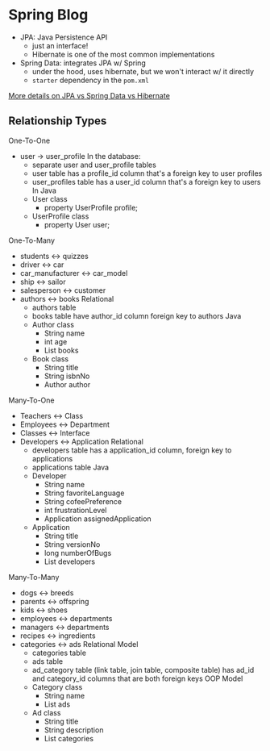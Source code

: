 # Spring Blog

- JPA: Java Persistence API
    - just an interface!
    - Hibernate is one of the most common implementations
- Spring Data: integrates JPA w/ Spring
    - under the hood, uses hibernate, but we won't interact w/ it directly
    - `starter` dependency in the `pom.xml`

[More details on JPA vs Spring Data vs Hibernate][1]

[1]: https://coderanch.com/t/685335/certification/JPA-Spring-JPA-Spring-Data

## Relationship Types

One-To-One

- user -> user_profile
    In the database:
    - separate user and user_profile tables
    - user table has a profile_id column that's a foreign key to user profiles
    - user_profiles table has a user_id column that's a foreign key to users
    In Java
    - User class
        - property UserProfile profile;
    - UserProfile class
        - property User user;

One-To-Many

- students <-> quizzes
- driver <-> car
- car_manufacturer <-> car_model
- ship <-> sailor
- salesperson <-> customer
- authors <-> books
    Relational
    - authors table
    - books table have author_id column foreign key to authors
    Java
    - Author class
        - String name
        - int age
        - List<Book> books
    - Book class
        - String title
        - String isbnNo
        - Author author

Many-To-One

- Teachers <-> Class
- Employees <-> Department
- Classes <-> Interface
- Developers <-> Application
    Relational
    - developers table has a application_id column, foreign key to applications
    - applications table
    Java
    - Developer
        - String name
        - String favoriteLanguage
        - String cofeePreference
        - int frustrationLevel
        - Application assignedApplication
    - Application
        - String title
        - String versionNo
        - long numberOfBugs
        - List<Developer> developers

Many-To-Many

- dogs <-> breeds
- parents <-> offspring
- kids <-> shoes
- employees <-> departments
- managers <-> departments
- recipes <-> ingredients
- categories <-> ads
    Relational Model
    - categories table
    - ads table
    - ad_category table (link table, join table, composite table) has ad_id and category_id columns that are both foreign keys
    OOP Model
    - Category class
        - String name
        - List<Ad> ads
    - Ad class
        - String title
        - String description
        - List<Category> categories


